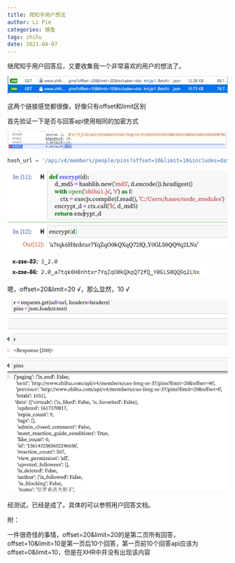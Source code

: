 ```yaml
---
title: 爬知乎用户想法
author: Li Pie
categories: 摸鱼
tags: zhihu
date: 2021-04-07
---
```


继爬知乎用户回答后，又要收集我一个非常喜欢的用户的想法了。

![image-20210406111626122](images\image-20210406111626122.png)

这两个链接感觉都很像，好像只有offset和limit区别

首先验证一下是否与回答api使用相同的加密方式

![image-20210406113807974](images\image-20210406113807974.png)

```python
hash_url = '/api/v4/members/people/pins?offset=10&limit=10&includes=data%5B*%5D.upvoted_followees%2Cadmin_closed_comment'
```



![image-20210406113839058](images\image-20210406113839058.png)

![image-20210406114157718](images\image-20210406114157718.png)

嗯，offset=20&limit=20 √，那么显然，10 √

![image-20210406115619693](images\image-20210406115619693.png)

经测试，已经是成了。具体的可以参照用户回答文档。



附：

一件很奇怪的事情，offset=20&limit=20的是第二页所有回答，offset=10&limit=10是第一页后10个回答，第一页前10个回答api应该为offset=0&limit=10，但是在XHR中并没有出现该内容

